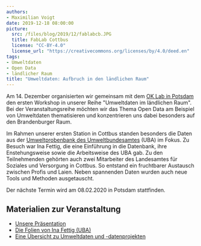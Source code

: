 ```yaml
---
authors: 
- Maximilian Voigt
date: 2019-12-18 08:00:00
picture:
  src: /files/blog/2019/12/fablabcb.JPG
  title: FabLab Cottbus
  license: "CC-BY-4.0"
  license_url: "https://creativecommons.org/licenses/by/4.0/deed.en"
tags:
- Umweltdaten
- Open Data
- ländlicher Raum
title: "Umweltdaten: Aufbruch in den ländlichen Raum"
---
```


Am 14. Dezember organisierten wir gemeinsam mit dem [OK Lab in Potsdam](https://www.oklab-potsdam.de/) den ersten Workshop in unserer Reihe "Umweltdaten im ländlichen Raum". Bei der Veranstaltungsreihe möchten wir das Thema Open Data am Beispiel von Umweltdaten thematisieren und konzentrieren uns dabei besonders auf den Brandenburger Raum.

Im Rahmen unserer ersten Station in Cottbus standen besonders die Daten aus der [Umweltprobenbank des Umweltbundesamtes](https://www.umweltprobenbank.de/de) (UBA) im Fokus. Zu Besuch war Ina Fettig, die eine Einführung in die Datenbank, ihre Enstehungsweise sowie die Arbeitsweise des UBA gab. Zu den Teilnehmenden gehörten auch zwei Mitarbeiter des Landesamtes für Soziales und Versorgung in Cottbus. So entstand ein fruchtbarer Austausch zwischen Profis und Laien. Neben spannenden Daten wurden auch neue Tools und Methoden ausgetauscht.

Der nächste Termin wird am 08.02.2020 in Potsdam stattfinden. 

## Materialien zur Veranstaltung
* [Unsere Präsentation](https://github.com/okfde/datenschule.de/blob/d9deebc84ed171c9383bb71895f129662a376158/files/downloads/workshops/workshop_fablabcb_14-11-2019.pdf)
* [Die Folien von Ina Fettig (UBA)](https://github.com/okfde/datenschule.de/blob/d9deebc84ed171c9383bb71895f129662a376158/files/downloads/workshops/Pr%C3%A4sentation_UBA_Umweltprobenbank_Cottbus.pdf)
* [Eine Übersicht zu Umweltdaten und -datenprojekten](https://hackmd.okfn.de/OJQIPlRiQD61VOS-sVV4JQ#)